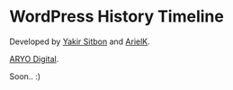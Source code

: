 WordPress History Timeline
===============

Developed by [Yakir Sitbon](http://www.yakirs.net/) and [ArielK](http://www.arielk.net/).

[ARYO Digital](http://www.aryo.co.il/).

Soon.. :)
